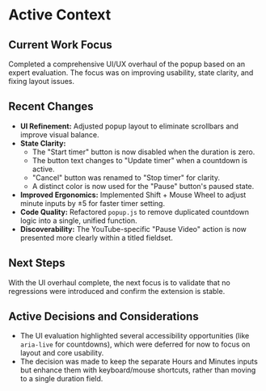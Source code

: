 # Active Context

## Current Work Focus
Completed a comprehensive UI/UX overhaul of the popup based on an expert evaluation. The focus was on improving usability, state clarity, and fixing layout issues.

## Recent Changes
- **UI Refinement:** Adjusted popup layout to eliminate scrollbars and improve visual balance.
- **State Clarity:**
    - The "Start timer" button is now disabled when the duration is zero.
    - The button text changes to "Update timer" when a countdown is active.
    - "Cancel" button was renamed to "Stop timer" for clarity.
    - A distinct color is now used for the "Pause" button's paused state.
- **Improved Ergonomics:** Implemented Shift + Mouse Wheel to adjust minute inputs by ±5 for faster timer setting.
- **Code Quality:** Refactored `popup.js` to remove duplicated countdown logic into a single, unified function.
- **Discoverability:** The YouTube-specific "Pause Video" action is now presented more clearly within a titled fieldset.

## Next Steps
With the UI overhaul complete, the next focus is to validate that no regressions were introduced and confirm the extension is stable.

## Active Decisions and Considerations
- The UI evaluation highlighted several accessibility opportunities (like `aria-live` for countdowns), which were deferred for now to focus on layout and core usability.
- The decision was made to keep the separate Hours and Minutes inputs but enhance them with keyboard/mouse shortcuts, rather than moving to a single duration field.
